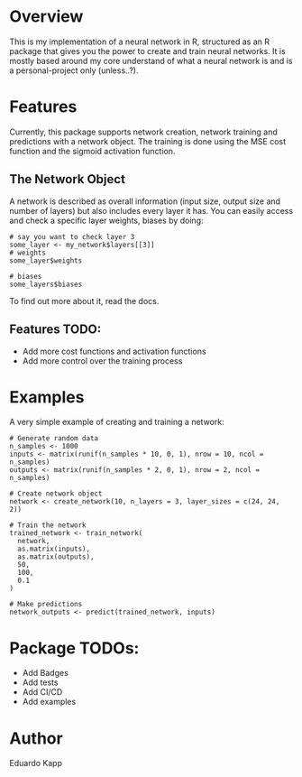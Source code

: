 # Overview
This is my implementation of a neural network in R, structured as an 
R package that gives you the power to create and train neural networks.
It is mostly based around my core understand of what a neural network is and
is a personal-project only (unless..?).

# Features
Currently, this package supports network creation, network training and
predictions with a network object. The training is done using the MSE cost
function and the sigmoid activation function.

## The Network Object
A network is described as overall information (input size, output
size and number of layers) but also includes every layer it has. You can easily
access and check a specific layer weights, biases by doing:

```
# say you want to check layer 3
some_layer <- my_network$layers[[3]]
# weights
some_layer$weights

# biases
some_layers$biases
```

To find out more about it, read the docs.

## Features TODO:
- Add more cost functions and activation functions
- Add more control over the training process

# Examples
A very simple example of creating and training a network:

```
# Generate random data
n_samples <- 1000
inputs <- matrix(runif(n_samples * 10, 0, 1), nrow = 10, ncol = n_samples)
outputs <- matrix(runif(n_samples * 2, 0, 1), nrow = 2, ncol = n_samples)

# Create network object
network <- create_network(10, n_layers = 3, layer_sizes = c(24, 24, 2))

# Train the network
trained_network <- train_network(
  network,
  as.matrix(inputs),
  as.matrix(outputs),
  50,
  100,
  0.1
)

# Make predictions
network_outputs <- predict(trained_network, inputs)
```

# Package TODOs:
- Add Badges
- Add tests
- Add CI/CD
- Add examples

# Author
Eduardo Kapp
